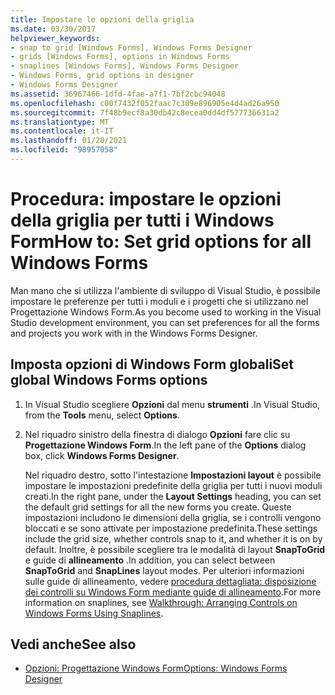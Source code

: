 ```yaml
---
title: Impostare le opzioni della griglia
ms.date: 03/30/2017
helpviewer_keywords:
- snap to grid [Windows Forms], Windows Forms Designer
- grids [Windows Forms], options in Windows Forms
- snaplines [Windows Forms], Windows Forms Designer
- Windows Forms, grid options in designer
- Windows Forms Designer
ms.assetid: 36967466-1dfd-4fae-a7f1-7bf2cbc94048
ms.openlocfilehash: c00f7432f052faac7c309e896905e4d4ad26a950
ms.sourcegitcommit: 7f48b9ecf8a30db42c8ecea0dd4df577736631a2
ms.translationtype: MT
ms.contentlocale: it-IT
ms.lasthandoff: 01/28/2021
ms.locfileid: "98957058"
---
```

# <a name="how-to-set-grid-options-for-all-windows-forms"></a><span data-ttu-id="2245c-102">Procedura: impostare le opzioni della griglia per tutti i Windows Form</span><span class="sxs-lookup"><span data-stu-id="2245c-102">How to: Set grid options for all Windows Forms</span></span>

<span data-ttu-id="2245c-103">Man mano che si utilizza l'ambiente di sviluppo di Visual Studio, è possibile impostare le preferenze per tutti i moduli e i progetti che si utilizzano nel Progettazione Windows Form.</span><span class="sxs-lookup"><span data-stu-id="2245c-103">As you become used to working in the Visual Studio development environment, you can set preferences for all the forms and projects you work with in the Windows Forms Designer.</span></span>

## <a name="set-global-windows-forms-options"></a><span data-ttu-id="2245c-104">Imposta opzioni di Windows Form globali</span><span class="sxs-lookup"><span data-stu-id="2245c-104">Set global Windows Forms options</span></span>

1. <span data-ttu-id="2245c-105">In Visual Studio scegliere **Opzioni** dal menu **strumenti** .</span><span class="sxs-lookup"><span data-stu-id="2245c-105">In Visual Studio, from the **Tools** menu, select **Options**.</span></span>

2. <span data-ttu-id="2245c-106">Nel riquadro sinistro della finestra di dialogo **Opzioni** fare clic su **Progettazione Windows Form**.</span><span class="sxs-lookup"><span data-stu-id="2245c-106">In the left pane of the **Options** dialog box, click **Windows Forms Designer**.</span></span>

   <span data-ttu-id="2245c-107">Nel riquadro destro, sotto l'intestazione **Impostazioni layout** è possibile impostare le impostazioni predefinite della griglia per tutti i nuovi moduli creati.</span><span class="sxs-lookup"><span data-stu-id="2245c-107">In the right pane, under the **Layout Settings** heading, you can set the default grid settings for all the new forms you create.</span></span> <span data-ttu-id="2245c-108">Queste impostazioni includono le dimensioni della griglia, se i controlli vengono bloccati e se sono attivate per impostazione predefinita.</span><span class="sxs-lookup"><span data-stu-id="2245c-108">These settings include the grid size, whether controls snap to it, and whether it is on by default.</span></span> <span data-ttu-id="2245c-109">Inoltre, è possibile scegliere tra le modalità di layout **SnapToGrid** e guide di **allineamento** .</span><span class="sxs-lookup"><span data-stu-id="2245c-109">In addition, you can select between **SnapToGrid** and **SnapLines** layout modes.</span></span> <span data-ttu-id="2245c-110">Per ulteriori informazioni sulle guide di allineamento, vedere [procedura dettagliata: disposizione dei controlli su Windows Form mediante guide di allineamento](walkthrough-arranging-controls-on-windows-forms-using-snaplines.md).</span><span class="sxs-lookup"><span data-stu-id="2245c-110">For more information on snaplines, see [Walkthrough: Arranging Controls on Windows Forms Using Snaplines](walkthrough-arranging-controls-on-windows-forms-using-snaplines.md).</span></span>

## <a name="see-also"></a><span data-ttu-id="2245c-111">Vedi anche</span><span class="sxs-lookup"><span data-stu-id="2245c-111">See also</span></span>

- [<span data-ttu-id="2245c-112">Opzioni: Progettazione Windows Form</span><span class="sxs-lookup"><span data-stu-id="2245c-112">Options: Windows Forms Designer</span></span>](/visualstudio/ide/reference/options-windows-forms-designer)
